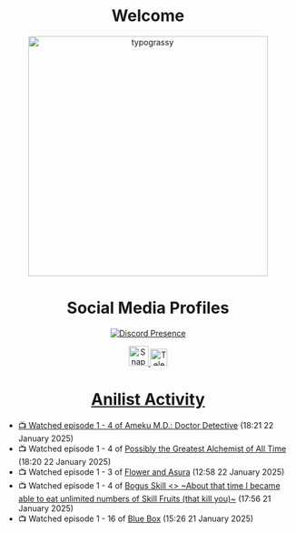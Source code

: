 <div align="center">

# Welcome
<a href="https://github.com/kawarimidoll/typograssy">
    <img alt="typograssy" src="https://typograssy.deno.dev/api?text=%E3%82%88%E3%81%86%E3%81%93%E3%81%9D%E3%81%BF%E3%81%AA%E3%81%95%E3%82%93%20-%20Sheby--&&l0=none&l1=82d9d0&l2=027353&l3=038c4c&l4=01402e&bg=none&frame=none&speed=100&comment=" width="421.99">
</a>

</div>

<div align="center">

# Social Media Profiles

[![Discord Presence](https://lanyard.cnrad.dev/api/612532963938271232)](https://discord.com/users/612532963938271232)


<a href="https://www.snapchat.com/add/a.sheby" title="Snapchat Profile">
    <img src="https://www.freepnglogos.com/uploads/snapchat-logo-png-0.png" width="35" alt="Snapchat Logo" />


<a href="https://t.me/ASheby" title="Telegram Profile">
    <img src="https://www.freepnglogos.com/uploads/telegram-logo-png-0.png" width="30" alt="Telegram Logo" />


</div>

<div align="center">

# Anilist Activity

</div>

<!-- ANILIST_ACTIVITY:start -->

-   📺 Watched episode 1 - 4 of [Ameku M.D.: Doctor Detective](https://anilist.co/anime/176642) (18:21 22 January 2025)
-   📺 Watched episode 1 - 4 of [Possibly the Greatest Alchemist of All Time](https://anilist.co/anime/177506) (18:20 22 January 2025)
-   📺 Watched episode 1 - 3 of [Flower and Asura](https://anilist.co/anime/178022) (12:58 22 January 2025)
-   📺 Watched episode 1 - 4 of [Bogus Skill <<Fruitmaster>> ~About that time I became able to eat unlimited numbers of Skill Fruits (that kill you)~](https://anilist.co/anime/178100) (17:56 21 January 2025)
-   📺 Watched episode 1 - 16 of [Blue Box](https://anilist.co/anime/170942) (15:26 21 January 2025)

<!-- ANILIST_ACTIVITY:end -->

